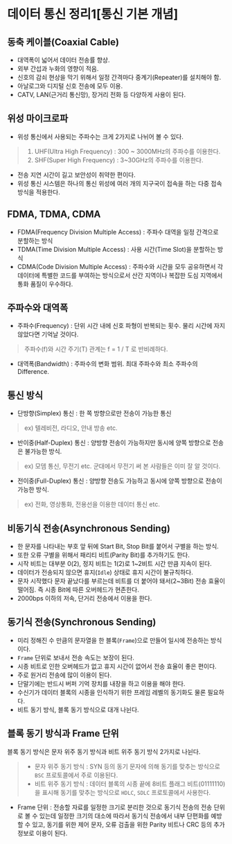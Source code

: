 # 데이터 통신 정리1[통신 기본 개념]

## 동축 케이블(Coaxial Cable)
- 대역폭이 넓어서 데이터 전송률 향상.
- 외부 간섭과 누화의 영향이 적음.
- 신호의 감쇠 현상을 막기 위해서 일정 간격마다 중계기(Repeater)를 설치해야 함.
- 아날로그와 디지털 신호 전송에 모두 이용.
- CATV, LAN(근거리 통신망), 장거리 전화 등 다양하게 사용이 된다.

## 위성 마이크로파
- 위성 통신에서 사용되는 주파수는 크게 2가지로 나뉘어 볼 수 있다.
> 1. UHF(Ultra High Frequency) : 300 ~ 3000MHz의 주파수를 이용한다.
> 2. SHF(Super High Frequency) : 3~30GHz의 주파수를 이용한다.
- 전송 지연 시간이 길고 보안성이 취약한 편이다.
- 위성 통신 시스템은 하나의 통신 위성에 여러 개의 지구국이 접속을 하는 다중 접속 방식을 적용한다.

## FDMA, TDMA, CDMA
- FDMA(Frequency Division Multiple Access) : 주파수 대역을 일정 간격으로 분할하는 방식
- TDMA(Time Division Multiple Access) : 사용 시간(Time Slot)을 분할하는 방식
- CDMA(Code Division Multiple Access) : 주파수와 시간을 모두 공유하면서 각 데이터에 특별한 코드를 부여하는 방식으로서 산간 지역이나 복잡한 도심 지역에서 통화 품질이 우수하다.

## 주파수와 대역폭
- 주파수(Frequency) : 단위 시간 내에 신호 파형이 반복되는 횟수. 물리 시간에 자지 않았다면 기억날 것이다.
> 주파수(f)와 시간 주기(T) 관계는 f = 1 / T 로 반비례하다.
- 대역폭(Bandwidth) : 주파수의 변화 범위. 최대 주파수와 최소 주파수의 Difference.

## 통신 방식
- 단방향(Simplex) 통신 : 한 쪽 방향으로만 전송이 가능한 통신
> ex) 텔레비전, 라디오, 안내 방송 etc.
- 반이중(Half-Duplex) 통신 : 양방향 전송이 가능하지만 동시에 양쪽 방향으로 전송은 불가능한 방식.
> ex) 모뎀 통신, 무전기 etc. 군대에서 무전기 써 본 사람들은 이미 잘 알 것이다.
- 전이중(Full-Duplex) 통신 : 양방향 전송도 가능하고 동시에 양쪽 방향으로 전송이 가능한 방식.
> ex) 전화, 영상통화, 전용선을 이용한 데이터 통신 etc.

## 비동기식 전송(Asynchronous Sending)
- 한 문자를 나타내는 부호 앞 뒤에 Start Bit, Stop Bit를 붙어서 구별을 하는 방식.
- 또한 오류 구별을 위해서 패리티 비트(Parity Bit)를 추가하기도 한다.
- 시작 비트는 대부분 0(2), 정지 비트는 1(2)로 1~2비트 시간 만큼 지속이 된다.
- 데이터가 전송되지 않으면 휴지(`Idle`) 상태로 휴지 시간이 불규칙하다.
- 문자 시작했다 문자 끝났다를 부르는데 비트를 더 붙어야 돼서(2~3Bit) 전송 효율이 떨어짐. 즉 시종 Bit에 따른 오버헤드가 현존한다.
- 2000bps 이하의 저속, 단거리 전송에서 이용을 한다.

## 동기식 전송(Synchronous Sending)
- 미리 정해진 수 만큼의 문자열을 한 블록(`Frame`)으로 만들어 일시에 전송하는 방식이다.
- `Frame` 단위로 보내서 전송 속도는 보장이 된다.
- 시종 비트로 인한 오버헤드가 없고 휴지 시간이 없어서 전송 효율이 좋은 편이다.
- 주로 원거리 전송에 많이 이용이 된다.
- 단말기에는 반드시 버퍼 기억 장치를 내장을 하고 이용을 해야 한다.
- 수신기가 데이터 블록의 시종을 인식하기 위한 프레임 레벨의 동기화도 물론 필요하다.
- 비트 동기 방식, 블록 동기 방식으로 대개 나뉜다.

## 블록 동기 방식과 Frame 단위
블록 동기 방식은 문자 위주 동기 방식과 비트 위주 동기 방식 2가지로 나뉜다.
> - 문자 위주 동기 방식 : SYN 등의 동기 문자에 의해 동기를 맞추는 방식으로 `BSC` 프로토콜에서 주로 이용된다.
> - 비트 위주 동기 방식 : 데이터 블록의 시종 끝에 8비트 플래그 비트(01111110)을 표시해 동기를 맞추는 방식으로 `HDLC`, `SDLC` 프로토콜에서 사용한다.

- Frame 단위 : 전송할 자료를 일정한 크기로 분리한 것으로 동기식 전송의 전송 단위로 볼 수 있는데 일정한 크기의 대소에 따라서 동기식 전송에서 내부 단편화를 예방할 수 있고, 동기를 위한 제어 문자, 오류 검출을 위한 Parity 비트나 CRC 등의 추가 정보로 이용이 된다.